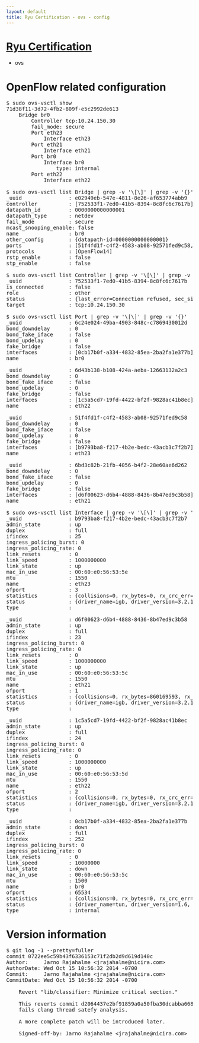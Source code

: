 ```yaml
---
layout: default
title: Ryu Certification - ovs - config
---
```

# [Ryu Certification](http://osrg.github.io/ryu/certification.html)
* ovs 

# OpenFlow related configuration
<pre>
$ sudo ovs-vsctl show
71d38f11-3d72-4fb2-809f-e5c2992de613
    Bridge br0
        Controller tcp:10.24.150.30
        fail_mode: secure
        Port eth23
            Interface eth23
        Port eth21
            Interface eth21
        Port br0
            Interface br0
                type: internal
        Port eth22
            Interface eth22

$ sudo ovs-vsctl list Bridge | grep -v '\[\]' | grep -v '{}'
_uuid               : e02949eb-547e-4811-8e26-af653774abb9
controller          : [752533f1-7ed0-41b5-8394-8c8fc6c7617b]
datapath_id         : 0000000000000001
datapath_type       : netdev
fail_mode           : secure
mcast_snooping_enable: false
name                : br0
other_config        : {datapath-id=0000000000000001}
ports               : [51f4fd1f-c4f2-4583-ab08-92571fed9c58, 6bd3c82b-21fb-4056-b4f2-28e60ae6d262, 6c24e024-49ba-4903-848c-c7869430012d, 6d43b138-b108-424a-aeba-12663132a2c3]
protocols           : [OpenFlow14]
rstp_enable         : false
stp_enable          : false

$ sudo ovs-vsctl list Controller | grep -v '\[\]' | grep -v '{}'
_uuid               : 752533f1-7ed0-41b5-8394-8c8fc6c7617b
is_connected        : false
role                : other
status              : {last_error=Connection refused, sec_since_connect=677, sec_since_disconnect=2, state=BACKOFF}
target              : tcp:10.24.150.30

$ sudo ovs-vsctl list Port | grep -v '\[\]' | grep -v '{}'
_uuid               : 6c24e024-49ba-4903-848c-c7869430012d
bond_downdelay      : 0
bond_fake_iface     : false
bond_updelay        : 0
fake_bridge         : false
interfaces          : [0cb17b0f-a334-4832-85ea-2ba2fa1e377b]
name                : br0

_uuid               : 6d43b138-b108-424a-aeba-12663132a2c3
bond_downdelay      : 0
bond_fake_iface     : false
bond_updelay        : 0
fake_bridge         : false
interfaces          : [1c5a5cd7-19fd-4422-bf2f-9828ac41b8ec]
name                : eth22

_uuid               : 51f4fd1f-c4f2-4583-ab08-92571fed9c58
bond_downdelay      : 0
bond_fake_iface     : false
bond_updelay        : 0
fake_bridge         : false
interfaces          : [b9793ba8-f217-4b2e-bedc-43acb3c7f2b7]
name                : eth23

_uuid               : 6bd3c82b-21fb-4056-b4f2-28e60ae6d262
bond_downdelay      : 0
bond_fake_iface     : false
bond_updelay        : 0
fake_bridge         : false
interfaces          : [d6f00623-d6b4-4888-8436-8b47ed9c3b58]
name                : eth21

$ sudo ovs-vsctl list Interface | grep -v '\[\]' | grep -v '{}'
_uuid               : b9793ba8-f217-4b2e-bedc-43acb3c7f2b7
admin_state         : up
duplex              : full
ifindex             : 25
ingress_policing_burst: 0
ingress_policing_rate: 0
link_resets         : 0
link_speed          : 1000000000
link_state          : up
mac_in_use          : 00:60:e0:56:53:5e
mtu                 : 1550
name                : eth23
ofport              : 3
statistics          : {collisions=0, rx_bytes=0, rx_crc_err=0, rx_dropped=0, rx_errors=0, rx_frame_err=0, rx_over_err=0, rx_packets=0, tx_bytes=2536285408, tx_dropped=0, tx_errors=0, tx_packets=7417480}
status              : {driver_name=igb, driver_version=3.2.10-k, firmware_version=2.10-9}
type                : 

_uuid               : d6f00623-d6b4-4888-8436-8b47ed9c3b58
admin_state         : up
duplex              : full
ifindex             : 23
ingress_policing_burst: 0
ingress_policing_rate: 0
link_resets         : 0
link_speed          : 1000000000
link_state          : up
mac_in_use          : 00:60:e0:56:53:5c
mtu                 : 1550
name                : eth21
ofport              : 1
statistics          : {collisions=0, rx_bytes=860169593, rx_crc_err=0, rx_dropped=0, rx_errors=0, rx_frame_err=0, rx_over_err=0, rx_packets=169595493, tx_bytes=0, tx_dropped=0, tx_errors=0, tx_packets=0}
status              : {driver_name=igb, driver_version=3.2.10-k, firmware_version=2.10-9}
type                : 

_uuid               : 1c5a5cd7-19fd-4422-bf2f-9828ac41b8ec
admin_state         : up
duplex              : full
ifindex             : 24
ingress_policing_burst: 0
ingress_policing_rate: 0
link_resets         : 0
link_speed          : 1000000000
link_state          : up
mac_in_use          : 00:60:e0:56:53:5d
mtu                 : 1550
name                : eth22
ofport              : 2
statistics          : {collisions=0, rx_bytes=0, rx_crc_err=0, rx_dropped=0, rx_errors=0, rx_frame_err=0, rx_over_err=0, rx_packets=0, tx_bytes=1824607810, tx_dropped=0, tx_errors=0, tx_packets=104334554}
status              : {driver_name=igb, driver_version=3.2.10-k, firmware_version=2.10-9}
type                : 

_uuid               : 0cb17b0f-a334-4832-85ea-2ba2fa1e377b
admin_state         : down
duplex              : full
ifindex             : 252
ingress_policing_burst: 0
ingress_policing_rate: 0
link_resets         : 0
link_speed          : 10000000
link_state          : down
mac_in_use          : 00:60:e0:56:53:5c
mtu                 : 1500
name                : br0
ofport              : 65534
statistics          : {collisions=0, rx_bytes=0, rx_crc_err=0, rx_dropped=0, rx_errors=0, rx_frame_err=0, rx_over_err=0, rx_packets=0, tx_bytes=0, tx_dropped=0, tx_errors=0, tx_packets=0}
status              : {driver_name=tun, driver_version=1.6, firmware_version=N/A}
type                : internal
</pre>

# Version information
<pre>
$ git log -1 --pretty=fuller
commit 0722ee5c59b43f6336153c71f2db2d9d619d140c
Author:     Jarno Rajahalme &lt;jrajahalme@nicira.com&gt;
AuthorDate: Wed Oct 15 10:56:32 2014 -0700
Commit:     Jarno Rajahalme &lt;jrajahalme@nicira.com&gt;
CommitDate: Wed Oct 15 10:56:32 2014 -0700

    Revert &quot;lib/classifier: Minimize critical section.&quot;
    
    This reverts commit d2064437e2bf91859a0a50fba30dcabba668a811, which
    fails clang thread satefy analysis.
    
    A more complete patch will be introduced later.
    
    Signed-off-by: Jarno Rajahalme &lt;jrajahalme@nicira.com&gt;
</pre>
